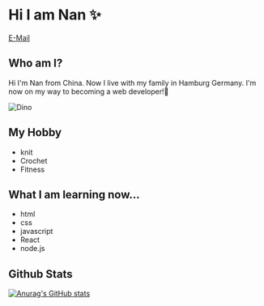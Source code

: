 # Hi I am Nan ✨

[E-Mail](caonanla@gmail.com)

## Who am I?

Hi I'm Nan from China. Now I live with my family in Hamburg Germany. I'm now on my way to becoming a web developer!🚀

![Dino](https://github.com/saadeghi/saadeghi/blob/master/dino.gif?raw=true)

## My Hobby

- knit
- Crochet
- Fitness

## What I am learning now...

- html 
- css
- javascript
- React
- node.js

## Github Stats

[![Anurag's GitHub stats](https://github-readme-stats.vercel.app/api?username=MichanNan)](https://github.com/anuraghazra/github-readme-stats)
